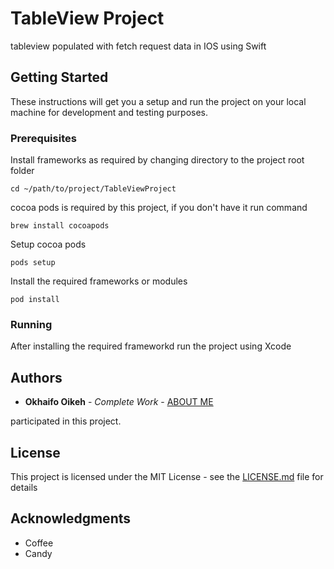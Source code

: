 # TableView Project

tableview populated with fetch request data in IOS using Swift

## Getting Started

These instructions will get you a setup and run the project on your local machine for development and testing purposes.

### Prerequisites

Install frameworks as required by changing directory to the project root folder 

```
cd ~/path/to/project/TableViewProject
```

cocoa pods is required by this project, if you don't have it run command

```
brew install cocoapods
```

Setup cocoa pods

```
pods setup
```

Install the required frameworks or modules 

```
pod install
```

### Running

After installing the required frameworkd run the project using Xcode


## Authors

* **Okhaifo Oikeh** - *Complete Work* - [ABOUT ME](https://github.com/OkhaifoOikeh)

 participated in this project.

## License

This project is licensed under the MIT License - see the [LICENSE.md](LICENSE.md) file for details

## Acknowledgments

* Coffee
* Candy